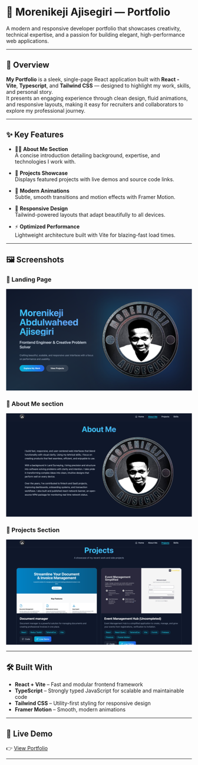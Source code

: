 # 💼 Morenikeji Ajisegiri — Portfolio

A modern and responsive developer portfolio that showcases creativity, technical expertise, and a passion for building elegant, high-performance web applications.

---

## 🚀 Overview

**My Portfolio** is a sleek, single-page React application built with **React - Vite**, **Typescript**, and **Tailwind CSS** — designed to highlight my work, skills, and personal story.  
It presents an engaging experience through clean design, fluid animations, and responsive layouts, making it easy for recruiters and collaborators to explore my professional journey.

---

## ✨ Key Features

- 🧑‍💻 **About Me Section**  
  A concise introduction detailing background, expertise, and technologies I work with.

- 🧩 **Projects Showcase**  
  Displays featured projects with live demos and source code links.

- 🎨 **Modern Animations**  
  Subtle, smooth transitions and motion effects with Framer Motion.

- 🌈 **Responsive Design**  
  Tailwind-powered layouts that adapt beautifully to all devices.

- ⚡ **Optimized Performance**  
  Lightweight architecture built with Vite for blazing-fast load times.

---

## 🖼 Screenshots

### 🔹 Landing Page
![Landing](./public/portfolio/11.png)

### 🔹 About Me section
![Projects](./public/portfolio/13.png)

### 🔹 Projects Section
![Contact](./public/portfolio/12.png)

---

## 🛠 Built With

- **React + Vite** – Fast and modular frontend framework  
- **TypeScript** – Strongly typed JavaScript for scalable and maintainable code 
- **Tailwind CSS** – Utility-first styling for responsive design  
- **Framer Motion** – Smooth, modern animations  

---

## 🌟 Live Demo

👉 [View Portfolio](https://moreniekejis.netlify.app)

---